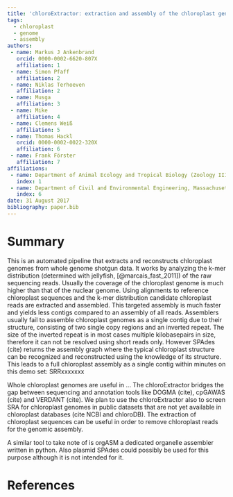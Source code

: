 ```yaml
---
title: 'chloroExtractor: extraction and assembly of the chloroplast genome from whole genome shotgun data'
tags:
  - chloroplast
  - genome
  - assembly
authors:
 - name: Markus J Ankenbrand
   orcid: 0000-0002-6620-807X
   affiliation: 1
 - name: Simon Pfaff
   affiliation: 2
 - name: Niklas Terhoeven
   affiliation: 2
 - name: Musga
   affiliation: 3
 - name: Mike
   affiliation: 4
 - name: Clemens Weiß
   affiliation: 5
 - name: Thomas Hackl
   orcid: 0000-0002-0022-320X
   affiliation: 6
 - name: Frank Förster
   affiliation: 7
affiliations:
 - name: Department of Animal Ecology and Tropical Biology (Zoology III), University of Würzburg, Germany
   index: 1
 - name: Department of Civil and Environmental Engineering, Massachusetts Institute of Technology
   index: 6
date: 31 August 2017
bibliography: paper.bib
---
```


# Summary

This is an automated pipeline that extracts and reconstructs chloroplast genomes from whole genome shotgun data.
It works by analyzing the k-mer distribution (determined with jellyfish, [@marcais_fast_2011]) of the raw sequencing reads.
Usually the coverage of the chloroplast genome is much higher than that of the nuclear genome.
Using alignments to reference chloroplast sequences and the k-mer distribution candidate chloroplast reads are extracted and assembled.
This targeted assembly is much faster and yields less contigs compared to an assembly of all reads.
Assemblers usually fail to assemble chloroplast genomes as a single contig due to their structure, consisting of two single copy regions and an inverted repeat.
The size of the inverted repeat is in most cases multiple kilobasepairs in size, therefore it can not be resolved using short reads only.
However SPAdes (cite) returns the assembly graph where the typical chloroplast structure can be recognized and reconstructed using the knowledge of its structure.
This leads to a full chloroplast assembly as a single contig within minutes on this demo set: SRRxxxxxxx

Whole chloroplast genomes are useful in ...
The chloroExtractor bridges the gap between sequencing and annotation tools like DOGMA (cite), cpGAWAS (cite) and VERDANT (cite).
We plan to use the chloroExtractor also to screen SRA for chloroplast genomes in public datasets that are not yet available in chloroplast databases (cite NCBI and chloroDB).
The extraction of chloroplast sequences can be useful in order to remove chloroplast reads for the genomic assembly.

A similar tool to take note of is orgASM a dedicated organelle assembler written in python.
Also plasmid SPAdes could possibly be used for this purpose although it is not intended for it.

# References

